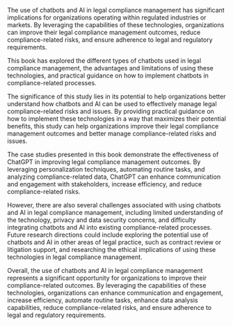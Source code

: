
The use of chatbots and AI in legal compliance management has significant implications for organizations operating within regulated industries or markets. By leveraging the capabilities of these technologies, organizations can improve their legal compliance management outcomes, reduce compliance-related risks, and ensure adherence to legal and regulatory requirements.

This book has explored the different types of chatbots used in legal compliance management, the advantages and limitations of using these technologies, and practical guidance on how to implement chatbots in compliance-related processes.

The significance of this study lies in its potential to help organizations better understand how chatbots and AI can be used to effectively manage legal compliance-related risks and issues. By providing practical guidance on how to implement these technologies in a way that maximizes their potential benefits, this study can help organizations improve their legal compliance management outcomes and better manage compliance-related risks and issues.

The case studies presented in this book demonstrate the effectiveness of ChatGPT in improving legal compliance management outcomes. By leveraging personalization techniques, automating routine tasks, and analyzing compliance-related data, ChatGPT can enhance communication and engagement with stakeholders, increase efficiency, and reduce compliance-related risks.

However, there are also several challenges associated with using chatbots and AI in legal compliance management, including limited understanding of the technology, privacy and data security concerns, and difficulty integrating chatbots and AI into existing compliance-related processes. Future research directions could include exploring the potential use of chatbots and AI in other areas of legal practice, such as contract review or litigation support, and researching the ethical implications of using these technologies in legal compliance management.

Overall, the use of chatbots and AI in legal compliance management represents a significant opportunity for organizations to improve their compliance-related outcomes. By leveraging the capabilities of these technologies, organizations can enhance communication and engagement, increase efficiency, automate routine tasks, enhance data analysis capabilities, reduce compliance-related risks, and ensure adherence to legal and regulatory requirements.


